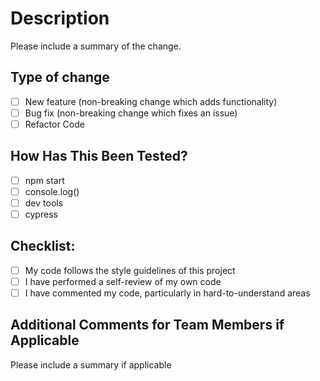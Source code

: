 # Description
Please include a summary of the change.

## Type of change
- [ ] New feature (non-breaking change which adds functionality)
- [ ] Bug fix (non-breaking change which fixes an issue)
- [ ] Refactor Code

## How Has This Been Tested?
- [ ] npm start
- [ ] console.log()
- [ ] dev tools
- [ ] cypress

## Checklist:
- [ ] My code follows the style guidelines of this project
- [ ] I have performed a self-review of my own code
- [ ] I have commented my code, particularly in hard-to-understand areas

## Additional Comments for Team Members if Applicable 
Please include a summary if applicable